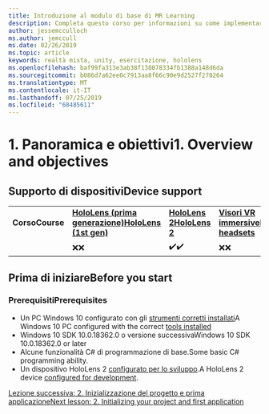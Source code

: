 ```yaml
---
title: Introduzione al modulo di base di MR Learning
description: Completa questo corso per informazioni su come implementare il riconoscimento volto di Azure in un'applicazione di realtà mista.
author: jessemcculloch
ms.author: jemccull
ms.date: 02/26/2019
ms.topic: article
keywords: realtà mista, unity, esercitazione, hololens
ms.openlocfilehash: baf99fa313e3ab38f138078334fb1388a148d6da
ms.sourcegitcommit: b086d7a62ee0c7913aa8f66c90e9d2527f270264
ms.translationtype: MT
ms.contentlocale: it-IT
ms.lasthandoff: 07/25/2019
ms.locfileid: "68485611"
---
```

# <a name="1-overview-and-objectives"></a><span data-ttu-id="cd01e-104">1. Panoramica e obiettivi</span><span class="sxs-lookup"><span data-stu-id="cd01e-104">1. Overview and objectives</span></span>

## <a name="device-support"></a><span data-ttu-id="cd01e-105">Supporto di dispositivi</span><span class="sxs-lookup"><span data-stu-id="cd01e-105">Device support</span></span>

<table>
    <colgroup>
    <col width="25%" />
    <col width="25%" />
    <col width="25%" />
    <col width="25%" />
    </colgroup>
    <tr>
        <td><span data-ttu-id="cd01e-106"><strong>Corso</strong></span><span class="sxs-lookup"><span data-stu-id="cd01e-106"><strong>Course</strong></span></span></td>
        <td><span data-ttu-id="cd01e-107"><a href="hololens-hardware-details.md"><strong>HoloLens (prima generazione)</strong></a></span><span class="sxs-lookup"><span data-stu-id="cd01e-107"><a href="hololens-hardware-details.md"><strong>HoloLens (1st gen)</strong></a></span></span></td>
        <td><span data-ttu-id="cd01e-108"><a href="https://www.microsoft.com/en-us/hololens/hardware"><strong>HoloLens 2</strong></a></span><span class="sxs-lookup"><span data-stu-id="cd01e-108"><a href="https://www.microsoft.com/en-us/hololens/hardware"><strong>HoloLens 2</strong></a></span></span></td>
        <td><span data-ttu-id="cd01e-109"><a href="immersive-headset-hardware-details.md"><strong>Visori VR immersive</strong></a></span><span class="sxs-lookup"><span data-stu-id="cd01e-109"><a href="immersive-headset-hardware-details.md"><strong>Immersive headsets</strong></a></span></span></td>
    </tr>
     <tr>
        <td></td>
        <td><span data-ttu-id="cd01e-110">❌</span><span class="sxs-lookup"><span data-stu-id="cd01e-110">❌</span></span></td>
        <td><span data-ttu-id="cd01e-111">✔️</span><span class="sxs-lookup"><span data-stu-id="cd01e-111">✔️</span></span></td>
        <td><span data-ttu-id="cd01e-112">❌</span><span class="sxs-lookup"><span data-stu-id="cd01e-112">❌</span></span></td>
    </tr>
</table>

## <a name="before-you-start"></a><span data-ttu-id="cd01e-113">Prima di iniziare</span><span class="sxs-lookup"><span data-stu-id="cd01e-113">Before you start</span></span>

### <a name="prerequisites"></a><span data-ttu-id="cd01e-114">Prerequisiti</span><span class="sxs-lookup"><span data-stu-id="cd01e-114">Prerequisites</span></span>

* <span data-ttu-id="cd01e-115">Un PC Windows 10 configurato con gli [strumenti corretti installati](install-the-tools.md)</span><span class="sxs-lookup"><span data-stu-id="cd01e-115">A Windows 10 PC configured with the correct [tools installed](install-the-tools.md)</span></span>
* <span data-ttu-id="cd01e-116">Windows 10 SDK 10.0.18362.0 o versione successiva</span><span class="sxs-lookup"><span data-stu-id="cd01e-116">Windows 10 SDK 10.0.18362.0 or later</span></span>
* <span data-ttu-id="cd01e-117">Alcune funzionalità C# di programmazione di base.</span><span class="sxs-lookup"><span data-stu-id="cd01e-117">Some basic C# programming ability.</span></span>
* <span data-ttu-id="cd01e-118">Un dispositivo HoloLens 2 [configurato per lo sviluppo](using-visual-studio.md#enabling-developer-mode).</span><span class="sxs-lookup"><span data-stu-id="cd01e-118">A HoloLens 2 device [configured for development](using-visual-studio.md#enabling-developer-mode).</span></span>

[<span data-ttu-id="cd01e-119">Lezione successiva: 2. Inizializzazione del progetto e prima applicazione</span><span class="sxs-lookup"><span data-stu-id="cd01e-119">Next lesson: 2. Initializing your project and first application</span></span>](mrlearning-base-ch1.md)
